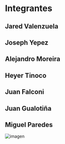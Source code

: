 # Integrantes
## Jared Valenzuela
## Joseph Yepez
## Alejandro Moreira
## Heyer Tinoco
## Juan Falconi
## Juan Gualotiña
## Miguel Paredes

![imagen](https://github.com/Miguel-Paredes/Paredes-Miguel-Laboratorio-2/assets/117743367/f4530db8-39b4-4d4a-a4d5-62ecb8552f3a)
